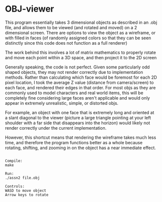 # OBJ-viewer

This program essentially takes 3 dimensional objects as described in an .obj file, and allows them to be viewed (and rotated and moved) on a 
2 dimensional screen.
There are options to view the object as a wireframe, or with filled in faces (of randomly assigned colors so that they can be seen distinctly since 
this code does not function as a full renderer)

The work behind this involves a lot of matrix mathematics to properly rotate and move each point within a 3D space, and then project it to the 2D screen

Generally speaking, the code is not perfect. Given some particularly odd shaped objects, they may not render correctly due to implementation methods.
Rather than calculating which face would be foremost for each 2D pixel location, I took the average Z value (distance from camera/screen) to each
face, and rendered their edges in that order.
For most objs as they are commonly used to model characters and real world items, this will be completely fine considering large faces aren't
applicable and would only appear in extremely unrealistic, simple, or distorted objs.

For example, an object with one face that is extremely long and oriented at a slant diagonal to the viewer (picture a large triangle pointing at
your left shoulder with a far side that disappears into the horizon) would likely not render correctly under the current implementation.

However, this shortcut means that rendering the wireframe takes much less time, and therefore the program functions better as a whole because rotating,
shifting, and zooming in on the object has a near immediate effect.

~~~~~~~~~~~~~~~~~~~~~~

Compile:
make

Run:
./assn2 file.obj

Controls:
WASD to move object
Arrow keys to rotate
